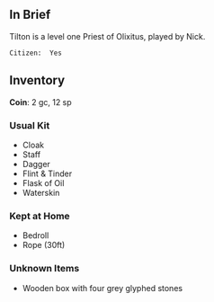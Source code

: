 
## In Brief

Tilton is a level one Priest of Olixitus, played by Nick.

    Citizen:  Yes

## Inventory

**Coin**: 2 gc, 12 sp

### Usual Kit

* Cloak
* Staff
* Dagger
* Flint & Tinder
* Flask of Oil
* Waterskin

### Kept at Home

* Bedroll
* Rope (30ft)

### Unknown Items
* Wooden box with four grey glyphed stones
